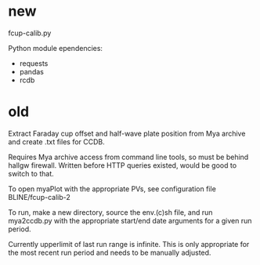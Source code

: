 # new

fcup-calib.py

Python module ependencies:
* requests
* pandas
* rcdb

# old

Extract Faraday cup offset and half-wave plate position from Mya archive and create .txt files for CCDB.

Requires Mya archive access from command line tools, so must be behind hallgw firewall.  Written before HTTP queries existed, would be good to switch to that.

To open myaPlot with the appropriate PVs, see configuration file BLINE/fcup-calib-2

To run, make a new directory, source the env.(c)sh file, and run mya2ccdb.py with the appropriate start/end date arguments for a given run period.

Currently upperlimit of last run range is infinite.  This is only appropriate for the most recent run period and needs to be manually adjusted.


